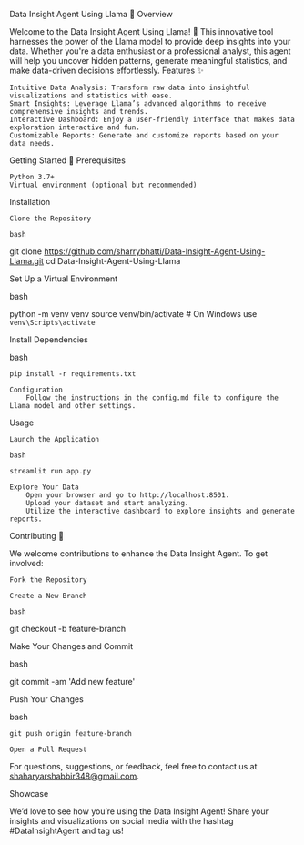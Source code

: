 Data Insight Agent Using Llama 🦙
Overview

Welcome to the Data Insight Agent Using Llama! 🦙 This innovative tool harnesses the power of the Llama model to provide deep insights into your data. Whether you're a data enthusiast or a professional analyst, this agent will help you uncover hidden patterns, generate meaningful statistics, and make data-driven decisions effortlessly.
Features ✨

    Intuitive Data Analysis: Transform raw data into insightful visualizations and statistics with ease.
    Smart Insights: Leverage Llama’s advanced algorithms to receive comprehensive insights and trends.
    Interactive Dashboard: Enjoy a user-friendly interface that makes data exploration interactive and fun.
    Customizable Reports: Generate and customize reports based on your data needs.

Getting Started 🚀
Prerequisites

    Python 3.7+
    Virtual environment (optional but recommended)

Installation

    Clone the Repository

    bash

git clone https://github.com/sharrybhatti/Data-Insight-Agent-Using-Llama.git
cd Data-Insight-Agent-Using-Llama

Set Up a Virtual Environment

bash

python -m venv venv
source venv/bin/activate  # On Windows use `venv\Scripts\activate`

Install Dependencies

bash

    pip install -r requirements.txt

    Configuration
        Follow the instructions in the config.md file to configure the Llama model and other settings.

Usage

    Launch the Application

    bash

    streamlit run app.py

    Explore Your Data
        Open your browser and go to http://localhost:8501.
        Upload your dataset and start analyzing.
        Utilize the interactive dashboard to explore insights and generate reports.

Contributing 🤝

We welcome contributions to enhance the Data Insight Agent. To get involved:

    Fork the Repository

    Create a New Branch

    bash

git checkout -b feature-branch

Make Your Changes and Commit

bash

git commit -am 'Add new feature'

Push Your Changes

bash

    git push origin feature-branch

    Open a Pull Request


For questions, suggestions, or feedback, feel free to contact us at shaharyarshabbir348@gmail.com.

Showcase

We’d love to see how you’re using the Data Insight Agent! Share your insights and visualizations on social media with the hashtag #DataInsightAgent and tag us!
